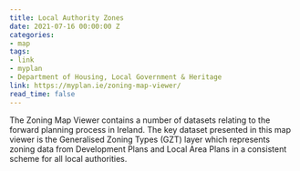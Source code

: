 ```yaml
---
title: Local Authority Zones
date: 2021-07-16 00:00:00 Z
categories:
- map
tags:
- link
- myplan
- Department of Housing, Local Government & Heritage
link: https://myplan.ie/zoning-map-viewer/
read_time: false
---
```


The Zoning Map Viewer contains a number of datasets relating to the forward planning process in Ireland. The key dataset presented in this map viewer is the Generalised Zoning Types (GZT) layer which represents zoning data from Development Plans and Local Area Plans in a consistent scheme for all local authorities.